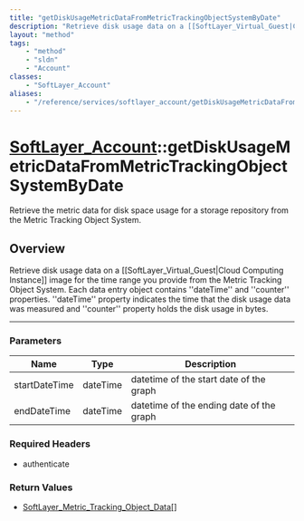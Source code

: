 ```yaml
---
title: "getDiskUsageMetricDataFromMetricTrackingObjectSystemByDate"
description: "Retrieve disk usage data on a [[SoftLayer_Virtual_Guest|Cloud Computing Instance]] image for the time range you provide... "
layout: "method"
tags:
    - "method"
    - "sldn"
    - "Account"
classes:
    - "SoftLayer_Account"
aliases:
    - "/reference/services/softlayer_account/getDiskUsageMetricDataFromMetricTrackingObjectSystemByDate"
---
```

# [SoftLayer_Account](/reference/services/SoftLayer_Account)::getDiskUsageMetricDataFromMetricTrackingObjectSystemByDate

Retrieve the metric data for disk space usage for a storage repository from the Metric Tracking Object System. 


## Overview 
Retrieve disk usage data on a [[SoftLayer_Virtual_Guest|Cloud Computing Instance]] image for the time range you provide from the Metric Tracking Object System.  Each data entry object contains ''dateTime'' and ''counter'' properties.  ''dateTime'' property indicates the time that the disk usage data was measured and ''counter'' property holds the disk usage in bytes. 

-----

### Parameters 
|Name | Type | Description |
| --- | --- | --- |
|startDateTime| dateTime| datetime of the start date of the graph|
|endDateTime| dateTime| datetime of the ending date of the graph|


### Required Headers
* authenticate


### Return Values
* <a href='/reference/datatypes/SoftLayer_Metric_Tracking_Object_Data'>SoftLayer_Metric_Tracking_Object_Data[] </a>




